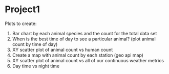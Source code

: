 # Project1





Plots to create:
1. Bar chart by each animal species and the count for the total data set
2. When is the best time of day to see a particular animal? (plot animal count by time of day)
3. XY scatter plot of animal count vs human count
4. Create a map with animal count by each station (geo api map)
5. XY scatter plot of animal count vs all of our continuous weather metrics
6. Day time vs night time
